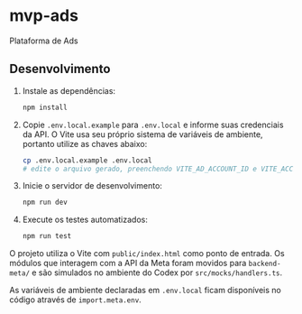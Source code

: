 # mvp-ads
Plataforma de Ads

## Desenvolvimento

1. Instale as dependências:
   ```bash
   npm install
   ```

2. Copie `.env.local.example` para `.env.local` e informe suas credenciais da API. O Vite usa seu próprio sistema de variáveis de ambiente, portanto utilize as chaves abaixo:
   ```bash
   cp .env.local.example .env.local
   # edite o arquivo gerado, preenchendo VITE_AD_ACCOUNT_ID e VITE_ACCESS_TOKEN
   ```

3. Inicie o servidor de desenvolvimento:
   ```bash
   npm run dev
   ```

4. Execute os testes automatizados:
   ```bash
   npm run test
   ```

O projeto utiliza o Vite com `public/index.html` como ponto de entrada.
Os módulos que interagem com a API da Meta foram movidos para `backend-meta/` e
são simulados no ambiente do Codex por `src/mocks/handlers.ts`.

As variáveis de ambiente declaradas em `.env.local` ficam disponíveis no código
através de `import.meta.env`.
